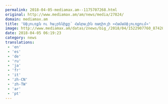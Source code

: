 ```yaml
---
permalink: 2018-04-05-mediamax.am--1175707268.html
original: http://www.mediamax.am/am/news/media/27824/
domain: mediamax.am
title: 'Սփյուռքն ու հայրենիքը՝ Հանրային ռադիոյի «ՀամաՍփյուռքում»'
image: http://www.mediamax.am/datas/znews/big_/2018/04/1522907760_8742026.jpg
date: 2018-04-05 06:19:23
category: news
translations: 
 - 'en'
 - 'es'
 - 'de'
 - 'ru'
 - 'ja'
 - 'fr'
 - 'it'
 - 'zh-CN'
 - 'zh-TW'
 - 'ar'
 - 'pt'
---
```



